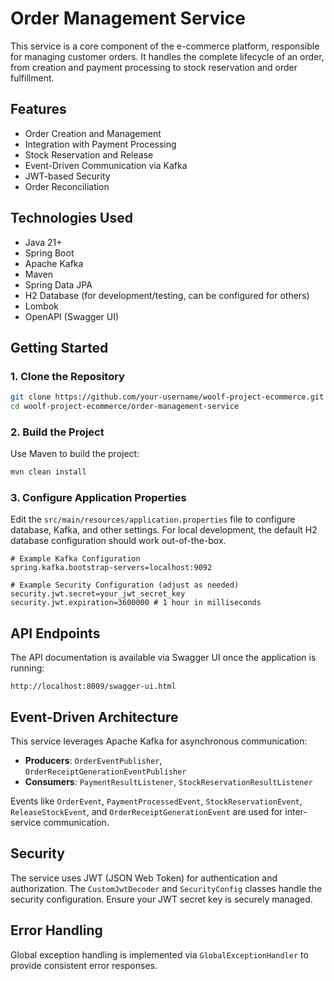# Order Management Service

This service is a core component of the e-commerce platform, responsible for managing customer orders. It handles the complete lifecycle of an order, from creation and payment processing to stock reservation and order fulfillment.

## Features

*   Order Creation and Management
*   Integration with Payment Processing
*   Stock Reservation and Release
*   Event-Driven Communication via Kafka
*   JWT-based Security
*   Order Reconciliation

## Technologies Used

*   Java 21+
*   Spring Boot
*   Apache Kafka
*   Maven
*   Spring Data JPA
*   H2 Database (for development/testing, can be configured for others)
*   Lombok
*   OpenAPI (Swagger UI)


## Getting Started

### 1. Clone the Repository

```bash
git clone https://github.com/your-username/woolf-project-ecommerce.git
cd woolf-project-ecommerce/order-management-service
```

### 2. Build the Project

Use Maven to build the project:

```bash
mvn clean install
```

### 3. Configure Application Properties

Edit the `src/main/resources/application.properties` file to configure database, Kafka, and other settings. For local development, the default H2 database configuration should work out-of-the-box.

```properties
# Example Kafka Configuration
spring.kafka.bootstrap-servers=localhost:9092

# Example Security Configuration (adjust as needed)
security.jwt.secret=your_jwt_secret_key
security.jwt.expiration=3600000 # 1 hour in milliseconds
```

## API Endpoints

The API documentation is available via Swagger UI once the application is running:

`http://localhost:8009/swagger-ui.html`

## Event-Driven Architecture

This service leverages Apache Kafka for asynchronous communication:

*   **Producers**: `OrderEventPublisher`, `OrderReceiptGenerationEventPublisher`
*   **Consumers**: `PaymentResultListener`, `StockReservationResultListener`

Events like `OrderEvent`, `PaymentProcessedEvent`, `StockReservationEvent`, `ReleaseStockEvent`, and `OrderReceiptGenerationEvent` are used for inter-service communication.

## Security

The service uses JWT (JSON Web Token) for authentication and authorization. The `CustomJwtDecoder` and `SecurityConfig` classes handle the security configuration. Ensure your JWT secret key is securely managed.

## Error Handling

Global exception handling is implemented via `GlobalExceptionHandler` to provide consistent error responses.

